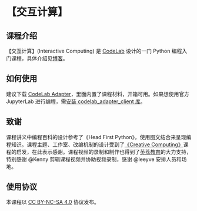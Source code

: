 # 【交互计算】
## 课程介绍
【交互计算】(Interactive Computing) 是 [CodeLab](https://www.codelab.club/) 设计的一门 Python 编程入门课程，具体介绍见[博客](https://www.codelab.club/blog/2021/06/01/interactivecomputing/)。

## 如何使用
建议下载 [CodeLab Adapter](https://adapter.codelab.club/get_start/gs_install/?version=latest)，里面内置了课程材料，开箱可用。如果想使用官方 JupyterLab 进行编程，需[安装 codelab_adapter_client 库](https://github.com/CodeLabClub/codelab_adapter_client_python)。

## 致谢
课程讲义中编程百科的设计参考了《Head First Python》，使用图文结合来呈现编程知识。课程主题、工作室、改编机制的设计受到了[《Creative Computing》](http://scratched.gse.harvard.edu/guide/)课程的启发，在此表示感谢。课程视频的录制和制作也得到了[英荔教育](https://www.eliteu.cn/)的大力支持，特别感谢 @Kenny 剪辑课程视频并协助视频录制，感谢 @leeyve 安排人员和场地。

## 使用协议
本课程以 [CC BY-NC-SA 4.0](https://creativecommons.org/licenses/by-nc-sa/4.0/deed.zh) 协议发布。